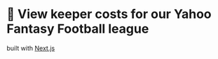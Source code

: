# 🏈 View keeper costs for our Yahoo Fantasy Football league

built with [Next.js](https://nextjs.org/)
